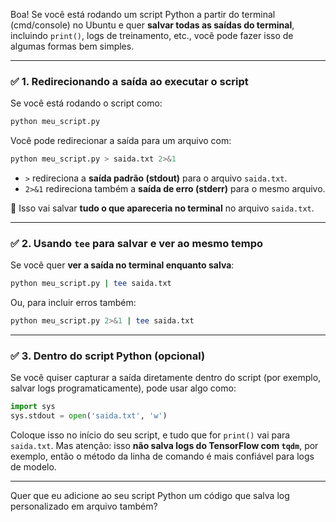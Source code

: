 Boa! Se você está rodando um script Python a partir do terminal (cmd/console) no Ubuntu e quer **salvar todas as saídas do terminal**, incluindo `print()`, logs de treinamento, etc., você pode fazer isso de algumas formas bem simples.

---

### ✅ **1. Redirecionando a saída ao executar o script**

Se você está rodando o script como:

```bash
python meu_script.py
```

Você pode redirecionar a saída para um arquivo com:

```bash
python meu_script.py > saida.txt 2>&1
```

- `>` redireciona a **saída padrão (stdout)** para o arquivo `saida.txt`.
- `2>&1` redireciona também a **saída de erro (stderr)** para o mesmo arquivo.

📌 Isso vai salvar **tudo o que apareceria no terminal** no arquivo `saida.txt`.

---

### ✅ **2. Usando `tee` para salvar e ver ao mesmo tempo**

Se você quer **ver a saída no terminal enquanto salva**:

```bash
python meu_script.py | tee saida.txt
```

Ou, para incluir erros também:

```bash
python meu_script.py 2>&1 | tee saida.txt
```

---

### ✅ **3. Dentro do script Python (opcional)**

Se você quiser capturar a saída diretamente dentro do script (por exemplo, salvar logs programaticamente), pode usar algo como:

```python
import sys
sys.stdout = open('saida.txt', 'w')
```

Coloque isso no início do seu script, e tudo que for `print()` vai para `saida.txt`. Mas atenção: isso **não salva logs do TensorFlow com `tqdm`**, por exemplo, então o método da linha de comando é mais confiável para logs de modelo.

---

Quer que eu adicione ao seu script Python um código que salva log personalizado em arquivo também?